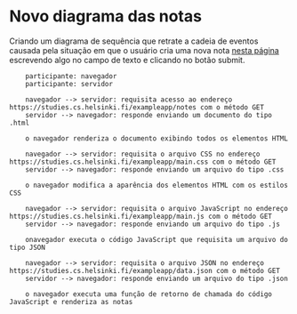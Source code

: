 # Novo diagrama das notas

Criando um diagrama de sequência que retrate a cadeia de eventos causada pela situação em que o usuário cria uma nova nota [nesta página](https://studies.cs.helsinki.fi/exampleapp/notes) escrevendo algo no campo de texto e clicando no botão submit.

```mermaid
	participante: navegador
	participante: servidor

	navegador --> servidor: requisita acesso ao endereço https://studies.cs.helsinki.fi/exampleapp/notes com o método GET
	servidor --> navegador: responde enviando um documento do tipo .html
	
	o navegador renderiza o documento exibindo todos os elementos HTML
	
	navegador --> servidor: requisita o arquivo CSS no endereço https://studies.cs.helsinki.fi/exampleapp/main.css com o método GET
	servidor --> navegador: responde enviando um arquivo do tipo .css
	
	o navegador modifica a aparência dos elementos HTML com os estilos CSS

	navegador --> servidor: requisita o arquivo JavaScript no endereço https://studies.cs.helsinki.fi/exampleapp/main.js com o método GET
	servidor --> navegador: responde enviando um arquivo do tipo .js
	
	onavegador executa o código JavaScript que requisita um arquivo do tipo JSON
	
	navegador --> servidor: requisita o arquivo JSON no endereço https://studies.cs.helsinki.fi/exampleapp/data.json com o método GET
	servidor --> navegador: responde enviando um arquivo do tipo .json
	
	o navegador executa uma função de retorno de chamada do código JavaScript e renderiza as notas
```